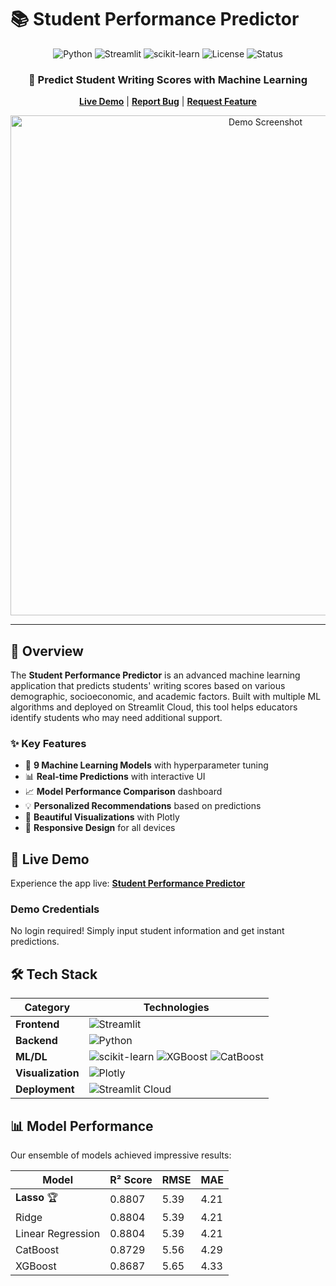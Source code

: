 # 📚 Student Performance Predictor

<div align="center">

![Python](https://img.shields.io/badge/python-v3.8+-blue.svg)
![Streamlit](https://img.shields.io/badge/streamlit-1.28.0+-red.svg)
![scikit-learn](https://img.shields.io/badge/scikit--learn-1.3.0+-orange.svg)
![License](https://img.shields.io/badge/license-MIT-green.svg)
![Status](https://img.shields.io/badge/status-active-success.svg)

<h3>🎯 Predict Student Writing Scores with Machine Learning</h3>

[**Live Demo**](https://celebal-final-project-pqbhxqiykmfm9bdxt5oiba.streamlit.app/) | [**Report Bug**](https://github.com/yourusername/student-performance-predictor/issues) | [**Request Feature**](https://github.com/yourusername/student-performance-predictor/issues)

<img src="https://user-images.githubusercontent.com/yourusername/demo-screenshot.png" alt="Demo Screenshot" width="800"/>

</div>

---

## 🌟 Overview

The **Student Performance Predictor** is an advanced machine learning application that predicts students' writing scores based on various demographic, socioeconomic, and academic factors. Built with multiple ML algorithms and deployed on Streamlit Cloud, this tool helps educators identify students who may need additional support.

### ✨ Key Features

- 🤖 **9 Machine Learning Models** with hyperparameter tuning
- 📊 **Real-time Predictions** with interactive UI
- 📈 **Model Performance Comparison** dashboard
- 💡 **Personalized Recommendations** based on predictions
- 🎨 **Beautiful Visualizations** with Plotly
- 📱 **Responsive Design** for all devices

## 🚀 Live Demo

Experience the app live: [**Student Performance Predictor**](https://celebal-final-project-2sxubpmbbjnfssty9fd8t6.streamlit.app/)

### Demo Credentials
No login required! Simply input student information and get instant predictions.

## 🛠️ Tech Stack

<div align="center">

| Category | Technologies |
|----------|-------------|
| **Frontend** | ![Streamlit](https://img.shields.io/badge/Streamlit-FF4B4B?style=for-the-badge&logo=Streamlit&logoColor=white) |
| **Backend** | ![Python](https://img.shields.io/badge/Python-FFD43B?style=for-the-badge&logo=python&logoColor=blue) |
| **ML/DL** | ![scikit-learn](https://img.shields.io/badge/scikit--learn-F7931E?style=for-the-badge&logo=scikit-learn&logoColor=white) ![XGBoost](https://img.shields.io/badge/XGBoost-FF6600?style=for-the-badge) ![CatBoost](https://img.shields.io/badge/CatBoost-FFCC00?style=for-the-badge) |
| **Visualization** | ![Plotly](https://img.shields.io/badge/Plotly-239120?style=for-the-badge&logo=plotly&logoColor=white) |
| **Deployment** | ![Streamlit Cloud](https://img.shields.io/badge/Streamlit_Cloud-FF4B4B?style=for-the-badge&logo=Streamlit&logoColor=white) |

</div>

## 📊 Model Performance

Our ensemble of models achieved impressive results:

| Model | R² Score | RMSE | MAE |
|-------|----------|------|-----|
| **Lasso** 🏆 | 0.8807 | 5.39 | 4.21 |
| Ridge | 0.8804 | 5.39 | 4.21 |
| Linear Regression | 0.8804 | 5.39 | 4.21 |
| CatBoost | 0.8729 | 5.56 | 4.29 |
| XGBoost | 0.8687 | 5.65 | 4.33 |

